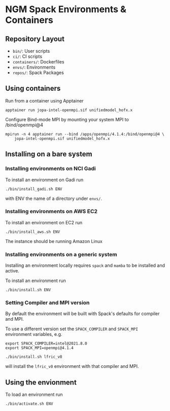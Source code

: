 # NGM Spack Environments & Containers

## Repository Layout

* `bin/`: User scripts
* `ci/`: CI scripts
* `containers/`: Dockerfiles
* `envs/`: Environments
* `repos/`: Spack Packages

## Using containers

Run from a container using Apptainer

    apptainer run jopa-intel-openmpi.sif unifiedmodel_hofx.x

Configure Bind-mode MPI by mounting your system MPI to /bind/openmpi@4

    mpirun -n 4 apptainer run --bind /apps/openmpi/4.1.4:/bind/openmpi@4 \
        jopa-intel-openmpi.sif unifiedmodel_hofx.x

## Installing on a bare system

### Installing environments on NCI Gadi

To install an environment on Gadi run

    ./bin/install_gadi.sh ENV

with ENV the name of a directory under `envs/`.

### Installing environments on AWS EC2

To install an environment on EC2 run

    ./bin/install_aws.sh ENV

The instance should be running Amazon Linux

### Installing environments on a generic system

Installing an environment locally requires `spack` and `mamba` to be installed
and active.

To install an environment run

    ./bin/install.sh ENV

### Setting Compiler and MPI version

By default the environment will be built with Spack's defaults for compiler and MPI.

To use a different version set the `SPACK_COMPILER` and `SPACK_MPI` environment
variables, e.g.

    export SPACK_COMPILER=intel@2021.8.0
    export SPACK_MPI=openmpi@4.1.4

    ./bin/install.sh lfric_v0

will install the `lfric_v0` environment with that compiler and MPI.

## Using the envionment

To load an environment run

    ./bin/activate.sh ENV
